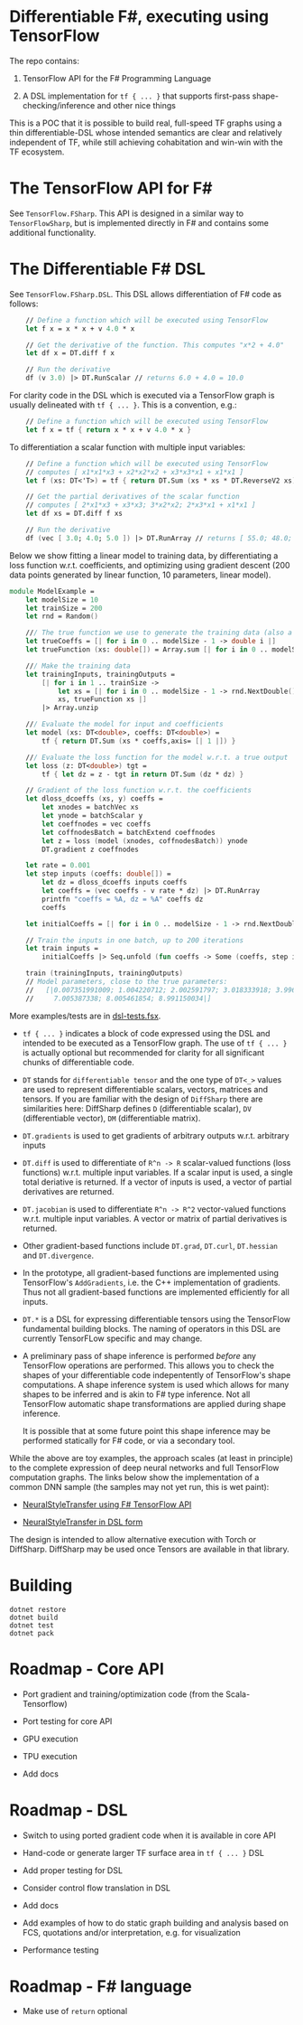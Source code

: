 # Differentiable F#, executing using TensorFlow

The repo contains:

1.	TensorFlow API for the F# Programming Language

2.	A DSL implementation for `tf { ... }` that supports first-pass shape-checking/inference and other nice things

This is a POC that it is possible to build real, full-speed
TF graphs using a thin differentiable-DSL whose intended semantics are clear and relatively independent
of TF, while still achieving cohabitation and win-win with the TF ecosystem.


# The TensorFlow API for F# 

See `TensorFlow.FSharp`.  This API is designed in a similar way to `TensorFlowSharp`, but is implemented directly in F# and
contains some additional functionality.

# The Differentiable F# DSL

See `TensorFlow.FSharp.DSL`.  This DSL allows differentiation of F# code as follows:

```fsharp
    // Define a function which will be executed using TensorFlow
    let f x = x * x + v 4.0 * x 

    // Get the derivative of the function. This computes "x*2 + 4.0"
    let df x = DT.diff f x  

    // Run the derivative 
    df (v 3.0) |> DT.RunScalar // returns 6.0 + 4.0 = 10.0
```
For clarity code in the DSL which is executed via a TensorFlow graph is usually delineated with `tf { ... }`. This
is a convention, e.g.:
```fsharp
    // Define a function which will be executed using TensorFlow
    let f x = tf { return x * x + v 4.0 * x }
```
To differentiation a scalar function with multiple input variables:
```fsharp
    // Define a function which will be executed using TensorFlow
    // computes [ x1*x1*x3 + x2*x2*x2 + x3*x3*x1 + x1*x1 ]
    let f (xs: DT<'T>) = tf { return DT.Sum (xs * xs * DT.ReverseV2 xs) } 

    // Get the partial derivatives of the scalar function
    // computes [ 2*x1*x3 + x3*x3; 3*x2*x2; 2*x3*x1 + x1*x1 ]
    let df xs = DT.diff f xs   

    // Run the derivative 
    df (vec [ 3.0; 4.0; 5.0 ]) |> DT.RunArray // returns [ 55.0; 48.0; 39.0 ]
```
Below we show fitting a linear model to training data, by differentiating a loss function w.r.t. coefficients, and optimizing
using gradient descent (200 data points generated by linear  function, 10 parameters, linear model).
```fsharp
module ModelExample =
    let modelSize = 10
    let trainSize = 200
    let rnd = Random()

    /// The true function we use to generate the training data (also a linear model)
    let trueCoeffs = [| for i in 0 .. modelSize - 1 -> double i |]
    let trueFunction (xs: double[]) = Array.sum [| for i in 0 .. modelSize - 1 -> trueCoeffs.[i] * xs.[i] |]

    /// Make the training data
    let trainingInputs, trainingOutputs = 
        [| for i in 1 .. trainSize -> 
            let xs = [| for i in 0 .. modelSize - 1 -> rnd.NextDouble() |]
            xs, trueFunction xs |]
        |> Array.unzip

    /// Evaluate the model for input and coefficients
    let model (xs: DT<double>, coeffs: DT<double>) = 
        tf { return DT.Sum (xs * coeffs,axis= [| 1 |]) }

    /// Evaluate the loss function for the model w.r.t. a true output
    let loss (z: DT<double>) tgt = 
        tf { let dz = z - tgt in return DT.Sum (dz * dz) }

    // Gradient of the loss function w.r.t. the coefficients
    let dloss_dcoeffs (xs, y) coeffs = 
        let xnodes = batchVec xs
        let ynode = batchScalar y
        let coeffnodes = vec coeffs
        let coffnodesBatch = batchExtend coeffnodes
        let z = loss (model (xnodes, coffnodesBatch)) ynode
        DT.gradient z coeffnodes 

    let rate = 0.001
    let step inputs (coeffs: double[]) = 
        let dz = dloss_dcoeffs inputs coeffs 
        let coeffs = (vec coeffs - v rate * dz) |> DT.RunArray
        printfn "coeffs = %A, dz = %A" coeffs dz
        coeffs

    let initialCoeffs = [| for i in 0 .. modelSize - 1 -> rnd.NextDouble()  * double modelSize|]

    // Train the inputs in one batch, up to 200 iterations
    let train inputs =
        initialCoeffs |> Seq.unfold (fun coeffs -> Some (coeffs, step inputs coeffs)) |> Seq.truncate 200 |> Seq.last

    train (trainingInputs, trainingOutputs)
    // Model parameters, close to the true parameters:
	//   [|0.007351991009; 1.004220712; 2.002591797; 3.018333918; 3.996983572; 4.981999364; 5.986054734; 
	//     7.005387338; 8.005461854; 8.991150034|]
```
More examples/tests are in [dsl-tests.fsx](https://github.com/fsprojects/TensorFlow.FSharp/blob/master/tests/dsl-tests.fsx).

* `tf { ... }` indicates a block of code expressed using the DSL and intended to be executed as a TensorFlow graph.  The
  use of `tf { ... }` is actually optional but recommended for clarity for all significant chunks of differentiable code.

* `DT` stands for `differentiable tensor` and the one type of `DT<_>` values are used to represent differentiable scalars, vectors, matrices and tensors.
  If you are familiar with the design of `DiffSharp` there are similarities here: DiffSharp defines `D` (differentiable scalar), `DV` (differentiable
  vector), `DM` (differentiable matrix).

* `DT.gradients` is used to get gradients of arbitrary outputs w.r.t. arbitrary inputs

* `DT.diff` is used to differentiate of `R^n -> R` scalar-valued functions (loss functions) w.r.t. multiple input variables. If 
  a scalar input is used, a single total deriative is returned. If a vector of inputs is used, a vector of
  partial derivatives are returned.

* `DT.jacobian` is used to differentiate `R^n -> R^2` vector-valued functions w.r.t. multiple input variables. A vector or
  matrix of partial derivatives is returned.

* Other gradient-based functions include `DT.grad`, `DT.curl`, `DT.hessian` and `DT.divergence`.

* In the prototype, all gradient-based functions are implemented using TensorFlow's `AddGradients`, i.e. the C++ implementation of
  gradients. Thus not all gradient-based functions are implemented efficiently for all inputs.

* `DT.*` is a DSL for expressing differentiable tensors using the TensorFlow fundamental building blocks.  The naming
  of operators in this DSL are currently TensorFLow specific and may change.

* A preliminary pass of shape inference is performed _before_ any TensorFlow operations are performed.  This
  allows you to check the shapes of your differentiable code indepentently of TensorFlow's shape computations.
  A shape inference system is used which allows for many shapes to be inferred and is akin to F# type inference.
  Not all TensorFlow automatic shape transformations are applied during shape inference.

  It is possible that at some future point this shape inference may be performed statically for F# code, or via a
  secondary tool.

While the above are toy examples, the approach scales (at least in principle) to the complete expression of deep neural networks
and full TensorFlow computation graphs. The links below show the implementation of a common DNN sample (the samples may not
yet run, this is wet paint):

* [NeuralStyleTransfer using F# TensorFlow API](https://github.com/fsprojects/TensorFlow.FSharp/blob/master/examples/NeuralStyleTransfer.fsx)

* [NeuralStyleTransfer in DSL form](https://github.com/fsprojects/TensorFlow.FSharp/blob/master/examples/NeuralStyleTransfer-dsl.fsx)

The design is intended to allow alternative execution with Torch or DiffSharp.
DiffSharp may be used once Tensors are available in that library.

# Building

    dotnet restore
    dotnet build
    dotnet test
    dotnet pack

# Roadmap - Core API

* Port gradient and training/optimization code (from the Scala-Tensorflow)

* Port testing for core API

* GPU execution

* TPU execution

* Add docs

# Roadmap - DSL

* Switch to using ported gradient code when it is available in core API

* Hand-code or generate larger TF surface area in `tf { ... }` DSL

* Add proper testing for DSL 

* Consider control flow translation in DSL

* Add docs

* Add examples of how to do static graph building and analysis based on FCS, quotations and/or interpretation, e.g. for visualization

* Performance testing

# Roadmap - F# language

* Make use of `return` optional
